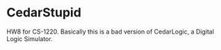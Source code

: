 # CedarStupid
HW8 for CS-1220. Basically this is a bad version of CedarLogic, a Digital Logic Simulator.
